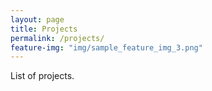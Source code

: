 ```yaml
---
layout: page
title: Projects
permalink: /projects/
feature-img: "img/sample_feature_img_3.png"
---
```


List of projects.
